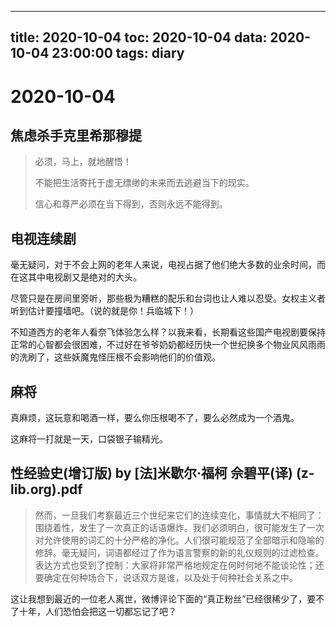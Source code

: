 
---
title: 2020-10-04
toc: 2020-10-04
data: 2020-10-04 23:00:00
tags: diary
---


# 2020-10-04

## 焦虑杀手克里希那穆提

> 必须，马上，就地醒悟！
>
> 不能把生活寄托于虚无缥缈的未来而去逃避当下的现实。
>
> 信心和尊严必须在当下得到，否则永远不能得到。

## 电视连续剧

毫无疑问，对于不会上网的老年人来说，电视占据了他们绝大多数的业余时间，而在这其中电视剧又是绝对的大头。

尽管只是在房间里旁听，那些极为糟糕的配乐和台词也让人难以忍受。女权主义者听到估计要撞墙吧。（说的就是你！兵临城下！）

不知道西方的老年人看奈飞体验怎么样？以我来看，长期看这些国产电视剧要保持正常的心智都会很困难，不过好在爷爷奶奶都经历快一个世纪换多个物业风风雨雨的洗刷了，这些妖魔鬼怪压根不会影响他们的价值观。

## 麻将

真麻烦，这玩意和喝酒一样，要么你压根喝不了，要么必然成为一个酒鬼。

这麻将一打就是一天，口袋银子输精光。





## 性经验史(增订版) by [法]米歇尔·福柯 佘碧平(译) (z-lib.org).pdf

> 然而，一旦我们考察最近三个世纪来它们的连续变化，事情就大不相同了：围绕着性，发生了一次真正的话语爆炸。我们必须明白，很可能发生了一次对允许使用的词汇的十分严格的净化。人们很可能规范了全部暗示和隐喻的修辞。毫无疑问，词语都经过了作为语言警察的新的礼仪规则的过滤检查。表达方式也受到了控制：大家将非常严格地规定在何时何地不能谈论性；还要确定在何种场合下，说话双方是谁，以及处于何种社会关系之中。



这让我想到最近的一位老人离世，微博评论下面的“真正粉丝”已经很稀少了，要不了十年，人们恐怕会把这一切都忘记了吧？

